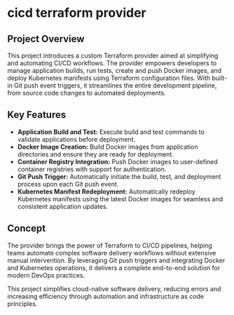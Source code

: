 # cicd terraform provider

## Project Overview
This project introduces a custom Terraform provider aimed at simplifying and automating CI/CD workflows. The provider empowers developers to manage application builds, run tests, create and push Docker images, and deploy Kubernetes manifests using Terraform configuration files. With built-in Git push event triggers, it streamlines the entire development pipeline, from source code changes to automated deployments.

## Key Features

- **Application Build and Test:** Execute build and test commands to validate applications before deployment.  
- **Docker Image Creation:** Build Docker images from application directories and ensure they are ready for deployment.  
- **Container Registry Integration:** Push Docker images to user-defined container registries with support for authentication.  
- **Git Push Trigger:** Automatically initiate the build, test, and deployment process upon each Git push event.  
- **Kubernetes Manifest Redeployment:** Automatically redeploy Kubernetes manifests using the latest Docker images for seamless and consistent application updates.

## Concept
The provider brings the power of Terraform to CI/CD pipelines, helping teams automate complex software delivery workflows without extensive manual intervention. By leveraging Git push triggers and integrating Docker and Kubernetes operations, it delivers a complete end-to-end solution for modern DevOps practices.

This project simplifies cloud-native software delivery, reducing errors and increasing efficiency through automation and infrastructure as code principles.